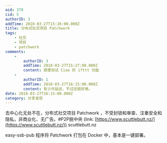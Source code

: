 ```yaml
---
aid: 378
cid: 5
authorID: 3
addTime: 2018-03-27T15:26:00.000Z
title: 分布式社交项目 Patchwork
tags:
    - 社交
    - 项目
    - patchwork
comments:
    -
        authorID: 3
        addTime: 2018-03-27T15:27:00.000Z
        content: 顺便测试 Ciao 的 ifttt 功能
    -
        authorID: 1
        addTime: 2018-03-27T16:15:00.000Z
        content: 有少许延迟，不过还挺好用。
date: 2018-03-27T16:15:00.000Z
category: 分享发现
---
```


去中心化无处不在，分布式社交项目 Patchwork ，不受封锁和审查、注重安全和隐私，非商业化、无广告。#P2P脱中央 (link: [https://www.scuttlebutt.nz/](https://www.scuttlebutt.nz/)) scuttlebutt.nz

easy-ssb-pub 程序将 Patchwork 打包在 Docker 中，基本是一键部署。
